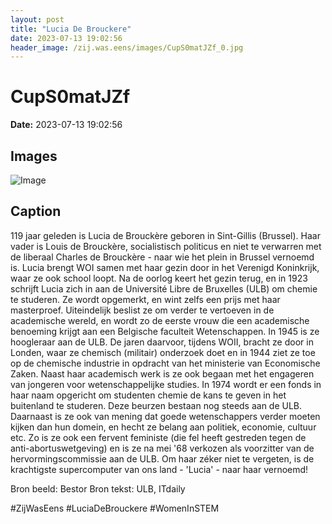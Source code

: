 ```yaml
---
layout: post
title: "Lucia De Brouckere"
date: 2023-07-13 19:02:56
header_image: /zij.was.eens/images/CupS0matJZf_0.jpg
---
```


# CupS0matJZf

**Date:** 2023-07-13 19:02:56

## Images

![Image](/zij.was.eens/images/CupS0matJZf_0.jpg)

## Caption

119 jaar geleden is Lucia de Brouckère geboren in Sint-Gillis (Brussel). Haar vader is Louis de Brouckère, socialistisch politicus en niet te verwarren met de liberaal Charles de Brouckère - naar wie het plein in Brussel vernoemd is. Lucia brengt WOI samen met haar gezin door in het Verenigd Koninkrijk, waar ze ook school loopt. Na de oorlog keert het gezin terug, en in 1923 schrijft Lucia zich in aan de Université Libre de Bruxelles (ULB) om chemie te studeren. Ze wordt opgemerkt, en wint zelfs een prijs met haar masterproef. Uiteindelijk beslist ze om verder te vertoeven in de academische wereld, en wordt zo de eerste vrouw die een academische benoeming krijgt aan een Belgische faculteit Wetenschappen. In 1945 is ze hoogleraar aan de ULB. De jaren daarvoor, tijdens WOII, bracht ze door in Londen, waar ze chemisch (militair) onderzoek doet en in 1944 ziet ze toe op de chemische industrie in opdracht van het ministerie van Economische Zaken. Naast haar academisch werk is ze ook begaan met het engageren van jongeren voor wetenschappelijke studies. In 1974 wordt er een fonds in haar naam opgericht om studenten chemie de kans te geven in het buitenland te studeren. Deze beurzen bestaan nog steeds aan de ULB. Daarnaast is ze ook van mening dat goede wetenschappers verder moeten kijken dan hun domein, en hecht ze belang aan politiek, economie, cultuur etc. Zo is ze ook een fervent feministe (die fel heeft gestreden tegen de anti-abortuswetgeving) en is ze na mei '68 verkozen als voorzitter van de hervormingscommissie aan de ULB. Om haar zéker niet te vergeten, is de krachtigste supercomputer van ons land - 'Lucia' - naar haar vernoemd! 

Bron beeld: Bestor
Bron tekst: ULB, ITdaily

#ZijWasEens #LuciaDeBrouckere #WomenInSTEM

